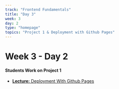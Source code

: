 ```yaml
---
track: "Frontend Fundamentals"
title: "Day 3"
week: 3
day: 2
type: "homepage"
topics: "Project 1 & Deployment with Github Pages"
---
```



# Week 3 - Day 2

#### Students Work on Project 1

- [**Lecture:** Deployment With Github Pages](/frontend-fundamentals/week-3/day-2/lecture-materials/deploying-with-github-pages)
